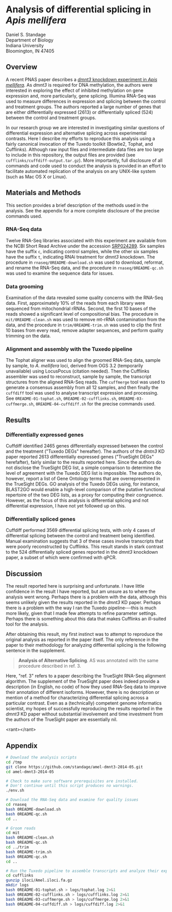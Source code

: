 # Analysis of differential splicing in *Apis mellifera*

Daniel S. Standage  
Department of Biology  
Indiana University  
Bloomington, IN 47405

## Overview

A recent PNAS paper describes a [*dmnt3* knockdown experiment in *Apis mellifera*](http://dx.doi.org/10.1073/pnas.1310735110).
As *dmnt3* is required for DNA methylation, the authors were interested in exploring the effect of inhibited methylation on gene expression and, more particularly, gene splicing.
Illumina RNA-Seq was used to measure differences in expression and splicing between the control and treatment groups.
The authors reported a large number of genes that are either differentially expressed (2613) or differentially spliced (524) between the control and treatment groups.

In our research group we are interested in investigating similar questions of differential expression and alternative splicing across experimental contrasts.
Here I describe my efforts to reproduce this analysis using a fairly canonical invocation of the Tuxedo toolkit (Bowtie2, Tophat, and Cufflinks).
Although raw input files and intermediate data files are too large to include in this repository, the output files are provided (see ``cufflinks/cuffdiff-output.tar.gz``).
More importantly, full disclosure of all commands and code used to conduct the analysis is provided in an effort to facilitate automated replication of the analysis on any UNIX-like system (such as Mac OS X or Linux).

## Materials and Methods

This section provides a brief description of the methods used in the analysis.
See the appendix for a more complete disclosure of the precise commands used.

### RNA-Seq data

Twelve RNA-Seq libraries associated with this experiment are available from the NCBI Short Read Archive under the accession [SRP024289](http://www.ncbi.nlm.nih.gov/sra/?term=SRP024289).
Six samples have the suffix ``c``, indicating control samples, while the other six samples have the suffix ``t``, indicating RNAi treatment for *dmnt3* knockdown.
The procedure in ``rnaseq/0README-download.sh`` was used to download, reformat, and rename the RNA-Seq data, and the procedure in ``rnaseq/0README-qc.sh`` was used to examine the sequence data for issues.

### Data grooming

Examination of the data revealed some quality concerns with the RNA-Seq data.
First, approximately 10% of the reads from each library were sequenced from mitochondrial rRNAs.
Second, the first 10 bases of the reads showed a significant level of compositional bias.
The procedure in ``mit/0README-clean.sh`` was used to remove mt-rRNA contamination from the data, and the procedure in ``trim/0README-trim.sh`` was used to clip the first 10 bases from every read, remove adapter sequences, and perform quality trimming on the data.

### Alignment and assembly with the Tuxedo pipeline

The Tophat aligner was used to align the groomed RNA-Seq data, sample by sample, to *A. mellifera* loci, derived from OGS 3.2 (temporarily unavailable) using LocusPocus (citation needed).
Then the Cufflinks assembler was used to reconstruct, sample by sample, the transcript structures from the aligned RNA-Seq reads.
The ``cuffmerge`` tool was used to generate a consensus assembly from all 12 samples, and then finally the ``cuffdiff`` tool was used to analyse transcript expression and processing.
See ``0README-01-tophat.sh``, ``0README-02-cufflinks.sh``, ``0README-03-cuffmerge.sh``, ``0README-04-cuffdiff.sh`` for the precise commands used.

## Results

### Differentially expressed genes

Cuffdiff identified 2465 genes differentially expressed between the control and the treatment ("Tuxedo DEGs" hereafter).
The authors of the *dmtn3* KD paper reported 2613 differentially expressed genes ("TrueSight DEGs" herefafter), fairly similar to the results reported here.
Since the authors do not disclose the TrueSight DEG list, a simple comparison to determine the level of agreement with the Tuxedo DEG list is impossible.
The authors do, however, report a list of Gene Ontology terms that are overrepresented in the TrueSight DEGs.
GO analysis of the Tuxedo DEGs using, for instance, BLAST2GO would enable a high-level comparison of the putative functional repertoire of the two DEG lists, as a proxy for computing their congruence.
However, as the focus of this analysis is differential splicing and not differential expression, I have not yet followed up on this.

### Differentially spliced genes

Cuffdiff performed 3569 differential splicing tests, with only 4 cases of differential splicing between the control and treatment being identified.
Manual examination suggests that 3 of these cases involve transcripts that were poorly reconstructed by Cufflinks.
This result stands in stark contrast to the 524 differentially spliced genes reported in the *dmnt3* knockdown paper, a subset of which were confirmed with qPCR.

## Discussion

The result reported here is surprising and unfortunate.
I have little confidence in the result I have reported, but am unsure as to where the analysis went wrong.
Perhaps there is a problem with the data, although this seems unlikely given the results reported in the *dmnt3* KD paper.
Perhaps there is a problem with the way I ran the Tuxedo pipeline---this is much more likely, given that I made few attempts to refine parameter settings.
Perhaps there is something about this data that makes Cufflinks an ill-suited tool for the analysis.

After obtaining this result, my first instinct was to attempt to reproduce the original analysis as reported in the paper itself.
The only reference in the paper to their methodology for analyzing differential splicing is the following sentence in the supplement.

> **Analysis of Alternative Splicing**. AS was annotated with the same procedure described in ref. 3.

Here, "ref. 3" refers to a paper describing the TrueSight RNA-Seq alignment algorithm.
The supplement of the TrueSight paper does indeed provide a description (in English, no code) of how they used RNA-Seq data to improve their annotation of different isoforms.
However, there is no description or mention of a method for characterizing differential splicing across a particular contrast.
Even as a (technically) competent genome informatics scientist, my hopes of successfully reproducing the results reported in the *dmnt3* KD paper without substantial involvement and time investment from the authors of the TrueSight paper are essentially nil.

&lt;rant&gt;&lt;/rant&gt;

## Appendix

```bash
# Download the analysis scripts
cd /tmp
git clone https://github.com/standage/amel-dmnt3-2014-05.git
cd amel-dmnt3-2014-05

# Check to make sure software prerequisites are installed.
# Don't continue until this script produces no warnings.
./env.sh

# Download the RNA-Seq data and examine for quality issues
cd rnaseq
bash 0README-download.sh
bash 0README-qc.sh
cd ..

# Groom reads
cd mit
bash 0README-clean.sh
bash 0README-qc.sh
cd ../trim
bash 0README-trim.sh
bash 0README-qc.sh
cd ..

# Run the Tuxedo pipeline to assemble transcripts and analyze their expression & processing.
cd cufflinks
gunzip iloci/Amel.iloci.fa.gz
mkdir logs
bash 0README-01-tophat.sh > logs/tophat.log 2>&1
bash 0README-02-cufflinks.sh > logs/cufflinks.log 2>&1
bash 0README-03-cuffmerge.sh > logs/cuffmerge.log 2>&1
bash 0README-04-cuffdiff.sh > logs/cuffdiff.log 2>&1
```
